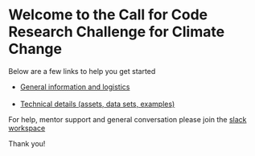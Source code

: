 # Welcome to the Call for Code Research Challenge for Climate Change

Below are a few links to help you get started

- [General information and logistics](https://github.com/academic-initiative/research-challenge-2021)
<br /><br />
- [Technical details (assets, data sets, examples)](https://github.com/academic-initiative/research-challenge-2021/tree/main/jupyter-platform)

For help, mentor support and general conversation please join the [slack workspace](https://callforcode-research.slack.com/)

Thank you!